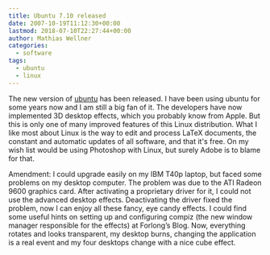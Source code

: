 ```yaml
---
title: Ubuntu 7.10 released
date: 2007-10-19T11:12:30+00:00
lastmod: 2018-07-10T22:27:44+00:00
author: Mathias Wellner
categories:
  - software
tags:
  - ubuntu
  - linux
---
```

The new version of [ubuntu](http://www.ubuntu.com/) has been released. I have been using ubuntu for some years now and I am still a big fan of it. The developers have now implemented 3D desktop effects, which you probably know from Apple. But this is only one of many improved features of this Linux distribution. What I like most about Linux is the way to edit and process LaTeX documents, the constant and automatic updates of all software, and that it's free. On my wish list would be using Photoshop with Linux, but surely Adobe is to blame for that.
<!--more-->

Amendment: I could upgrade easily on my IBM T40p laptop, but faced some problems on my desktop computer. The problem was due to the ATI Radeon 9600 graphics card. After activating a proprietary driver for it, I could not use the advanced desktop effects. Deactivating the driver fixed the problem, now I can enjoy all these fancy, eye candy effects. I could find some useful hints on setting up and configuring compiz (the new window manager responsible for the effects) at Forlong&#8217;s Blog. Now, everything rotates and looks transparent, my desktop burns, changing the application is a real event and my four desktops change with a nice cube effect.